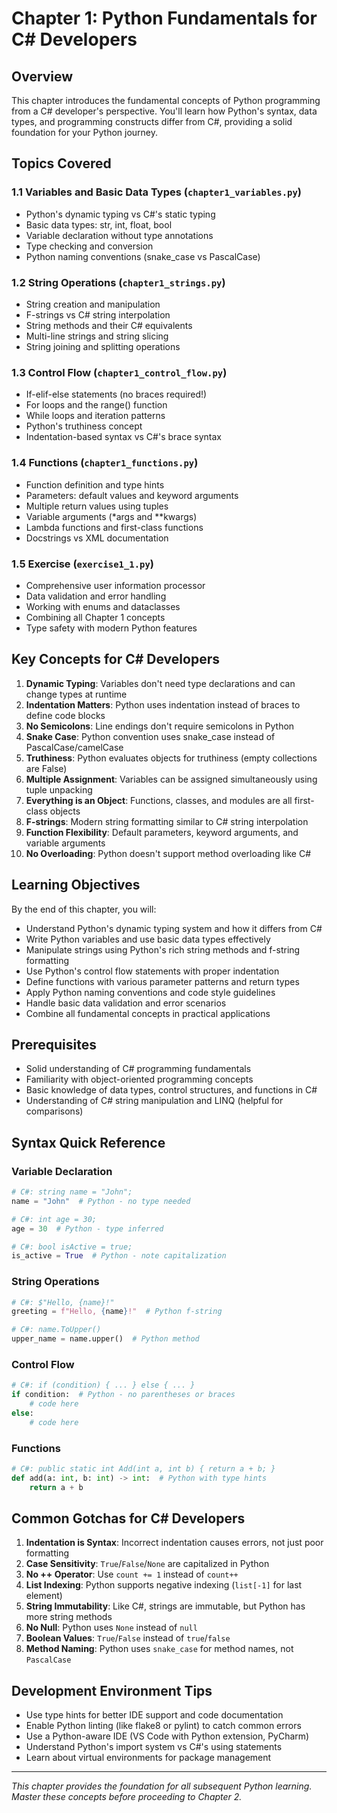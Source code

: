 # Chapter 1: Python Fundamentals for C# Developers

## Overview
This chapter introduces the fundamental concepts of Python programming from a C# developer's perspective. You'll learn how Python's syntax, data types, and programming constructs differ from C#, providing a solid foundation for your Python journey.

## Topics Covered

### 1.1 Variables and Basic Data Types (`chapter1_variables.py`)
- Python's dynamic typing vs C#'s static typing
- Basic data types: str, int, float, bool
- Variable declaration without type annotations
- Type checking and conversion
- Python naming conventions (snake_case vs PascalCase)

### 1.2 String Operations (`chapter1_strings.py`)
- String creation and manipulation
- F-strings vs C# string interpolation
- String methods and their C# equivalents
- Multi-line strings and string slicing
- String joining and splitting operations

### 1.3 Control Flow (`chapter1_control_flow.py`)
- If-elif-else statements (no braces required!)
- For loops and the range() function
- While loops and iteration patterns
- Python's truthiness concept
- Indentation-based syntax vs C#'s brace syntax

### 1.4 Functions (`chapter1_functions.py`)
- Function definition and type hints
- Parameters: default values and keyword arguments
- Multiple return values using tuples
- Variable arguments (*args and **kwargs)
- Lambda functions and first-class functions
- Docstrings vs XML documentation

### 1.5 Exercise (`exercise1_1.py`)
- Comprehensive user information processor
- Data validation and error handling
- Working with enums and dataclasses
- Combining all Chapter 1 concepts
- Type safety with modern Python features

## Key Concepts for C# Developers

1. **Dynamic Typing**: Variables don't need type declarations and can change types at runtime
2. **Indentation Matters**: Python uses indentation instead of braces to define code blocks
3. **No Semicolons**: Line endings don't require semicolons in Python
4. **Snake Case**: Python convention uses snake_case instead of PascalCase/camelCase
5. **Truthiness**: Python evaluates objects for truthiness (empty collections are False)
6. **Multiple Assignment**: Variables can be assigned simultaneously using tuple unpacking
7. **Everything is an Object**: Functions, classes, and modules are all first-class objects
8. **F-strings**: Modern string formatting similar to C# string interpolation
9. **Function Flexibility**: Default parameters, keyword arguments, and variable arguments
10. **No Overloading**: Python doesn't support method overloading like C#

## Learning Objectives

By the end of this chapter, you will:
- Understand Python's dynamic typing system and how it differs from C#
- Write Python variables and use basic data types effectively
- Manipulate strings using Python's rich string methods and f-string formatting
- Use Python's control flow statements with proper indentation
- Define functions with various parameter patterns and return types
- Apply Python naming conventions and code style guidelines
- Handle basic data validation and error scenarios
- Combine all fundamental concepts in practical applications

## Prerequisites
- Solid understanding of C# programming fundamentals
- Familiarity with object-oriented programming concepts
- Basic knowledge of data types, control structures, and functions in C#
- Understanding of C# string manipulation and LINQ (helpful for comparisons)

## Syntax Quick Reference

### Variable Declaration
```python
# C#: string name = "John";
name = "John"  # Python - no type needed

# C#: int age = 30;
age = 30  # Python - type inferred

# C#: bool isActive = true;
is_active = True  # Python - note capitalization
```

### String Operations
```python
# C#: $"Hello, {name}!"
greeting = f"Hello, {name}!"  # Python f-string

# C#: name.ToUpper()
upper_name = name.upper()  # Python method
```

### Control Flow
```python
# C#: if (condition) { ... } else { ... }
if condition:  # Python - no parentheses or braces
    # code here
else:
    # code here
```

### Functions
```python
# C#: public static int Add(int a, int b) { return a + b; }
def add(a: int, b: int) -> int:  # Python with type hints
    return a + b
```

## Common Gotchas for C# Developers

1. **Indentation is Syntax**: Incorrect indentation causes errors, not just poor formatting
2. **Case Sensitivity**: `True`/`False`/`None` are capitalized in Python
3. **No ++ Operator**: Use `count += 1` instead of `count++`
4. **List Indexing**: Python supports negative indexing (`list[-1]` for last element)
5. **String Immutability**: Like C#, strings are immutable, but Python has more string methods
6. **No Null**: Python uses `None` instead of `null`
7. **Boolean Values**: `True`/`False` instead of `true`/`false`
8. **Method Naming**: Python uses `snake_case` for method names, not `PascalCase`

## Development Environment Tips

- Use type hints for better IDE support and code documentation
- Enable Python linting (like flake8 or pylint) to catch common errors
- Use a Python-aware IDE (VS Code with Python extension, PyCharm)
- Understand Python's import system vs C#'s using statements
- Learn about virtual environments for package management

---

*This chapter provides the foundation for all subsequent Python learning. Master these concepts before proceeding to Chapter 2.*